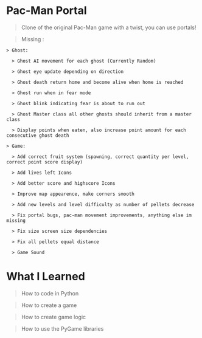 # Pac-Man Portal

> Clone of the original Pac-Man game with a twist, you can use portals!

> Missing : 

    > Ghost:
  
      > Ghost AI movement for each ghost (Currently Random)

      > Ghost eye update depending on direction

      > Ghost death return home and become alive when home is reached

      > Ghost run when in fear mode

      > Ghost blink indicating fear is about to run out

      > Ghost Master class all other ghosts should inherit from a master class

      > Display points when eaten, also increase point amount for each consecutive ghost death
  
    > Game:
  
      > Add correct fruit system (spawning, correct quantity per level, correct point score display)

      > Add lives left Icons

      > Add better score and highscore Icons

      > Improve map appearence, make corners smooth

      > Add new levels and level difficulty as number of pellets decrease

      > Fix portal bugs, pac-man movement improvements, anything else im missing
      
      > Fix size screen size dependencies
      
      > Fix all pellets equal distance
      
      > Game Sound

# What I Learned

> How to code in Python

> How to create a game 

> How to create game logic

> How to use the PyGame libraries
